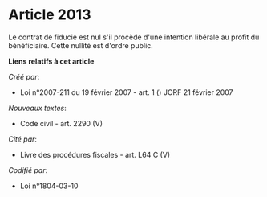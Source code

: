 # Article 2013

Le contrat de fiducie est nul s'il procède d'une intention libérale au profit du bénéficiaire. Cette nullité est d'ordre
public.

**Liens relatifs à cet article**

_Créé par_:

  - Loi n°2007-211 du 19 février 2007 - art. 1 () JORF 21 février 2007

_Nouveaux textes_:

  - Code civil - art. 2290 (V)

_Cité par_:

  - Livre des procédures fiscales - art. L64 C (V)

_Codifié par_:

  - Loi n°1804-03-10
